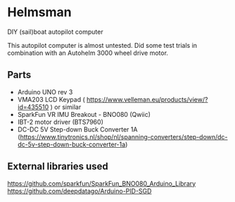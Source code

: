 # Helmsman


DIY (sail)boat autopilot computer

This autopilot computer is almost untested. Did some test trials in combination with an Autohelm 3000 wheel drive motor.

## Parts
* Arduino UNO rev 3<br/>
* VMA203 LCD Keypad ( https://www.velleman.eu/products/view/?id=435510 ) or similar <br/>
* SparkFun VR IMU Breakout - BNO080 (Qwiic)<br/>
* IBT-2 motor driver (BTS7960)<br/>
* DC-DC 5V Step-down Buck Converter 1A (https://www.tinytronics.nl/shop/nl/spanning-converters/step-down/dc-dc-5v-step-down-buck-converter-1a)<br/>

## External libraries used
https://github.com/sparkfun/SparkFun_BNO080_Arduino_Library<br/>
https://github.com/deepdatago/Arduino-PID-SGD<br/>
